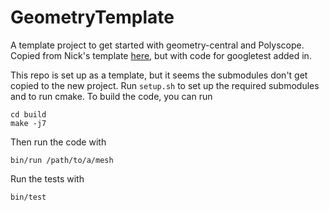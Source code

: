 # GeometryTemplate
A template project to get started with geometry-central and Polyscope. Copied from Nick's template [here](https://github.com/nmwsharp/gc-polyscope-project-template), but with code for googletest added in.

This repo is set up as a template, but it seems the submodules don't get copied to the new project. Run `setup.sh` to set up the required submodules and to run cmake. To build the code, you can run
```
cd build
make -j7
```

Then run the code with
```
bin/run /path/to/a/mesh
```

Run the tests with
```
bin/test
```
